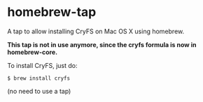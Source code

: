 # homebrew-tap
A tap to allow installing CryFS on Mac OS X using homebrew.

**This tap is not in use anymore, since the cryfs formula is now in homebrew-core.**

To install CryFS, just do:

    $ brew install cryfs
  
(no need to use a tap)
